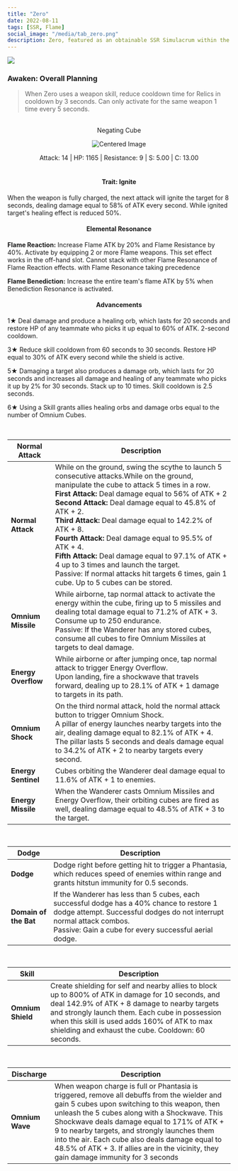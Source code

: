 ```yaml
---
title: "Zero"
date: 2022-08-11
tags: [SSR, Flame]
social_image: "/media/tab_zero.png"
description: Zero, featured as an obtainable SSR Simulacrum within the simulacrum system, associated with the weapon Negating Cube.
---
```


![](https://i.postimg.cc/tg3xL856/Simulacrum-Zero-Awaken.webp)

### Awaken: Overall Planning

> When Zero uses a weapon skill, reduce cooldown time for Relics in cooldown by 3 seconds. Can only activate for the same weapon 1 time every 5 seconds.

<br />

<center>
Negating Cube
</center>
<p align="center">
<img src="https://i.postimg.cc/CLkjVZJX/Icon-Weapon-Negating-Cube.webp" alt="Centered Image">
</p>
<center>
Attack: 14 | HP: 1165 | Resistance: 9 | S: 5.00 | C: 13.00
</center>

<br />

<h4 style="text-align: center;">Trait: Ignite</h4>

When the weapon is fully charged, the next attack will ignite the target for 8 seconds, dealing damage equal to 58% of ATK every second. While ignited target's healing effect is reduced 50%.

<h4 style="text-align: center;"> Elemental Resonance </h4>

**Flame Reaction:** Increase Flame ATK by 20% and Flame Resistance by 40%. Activate by equipping 2 or more Flame weapons. This set effect works in the off-hand slot. Cannot stack with other Flame Resonance of Flame Reaction effects. with Flame Resonance taking precedence

**Flame Benediction:** Increase the entire team's flame ATK by 5% when Benediction Resonance is activated.

<h4 style="text-align: center;"> Advancements </h4>

1★ Deal damage and produce a healing orb, which lasts for 20 seconds and restore HP of any teammate who picks it up equal to 60% of ATK. 2-second cooldown.

3★ Reduce skill cooldown from 60 seconds to 30 seconds. Restore HP equal to 30% of ATK every second while the shield is active.

5★ Damaging a target also produces a damage orb, which lasts for 20 seconds and increases all damage and healing of any teammate who picks it up by 2% for 30 seconds. Stack up to 10 times. Skill cooldown is 2.5 seconds.

6★ Using a Skill grants allies healing orbs and damage orbs equal to the number of Omnium Cubes.

<br />

| Normal Attack       | Description                                                                                                                                                                                                                                                                                                                                                                                                                                                                                                                                                                                        |
| ------------------- | -------------------------------------------------------------------------------------------------------------------------------------------------------------------------------------------------------------------------------------------------------------------------------------------------------------------------------------------------------------------------------------------------------------------------------------------------------------------------------------------------------------------------------------------------------------------------------------------------- |
| **Normal Attack**   | While on the ground, swing the scythe to launch 5 consecutive attacks.While on the ground, manipulate the cube to attack 5 times in a row.<br /> **First Attack:** Deal damage equal to 56% of ATK + 2<br /> **Second Attack:** Deal damage equal to 45.8% of ATK + 2.<br /> **Third Attack:** Deal damage equal to 142.2% of ATK + 8.<br /> **Fourth Attack:** Deal damage equal to 95.5% of ATK + 4.<br /> **Fifth Attack:** Deal damage equal to 97.1% of ATK + 4 up to 3 times and launch the target.<br />Passive: If normal attacks hit targets 6 times, gain 1 cube. Up to 5 cubes can be stored. |
| **Omnium Missile**  | While airborne, tap normal attack to activate the energy within the cube, firing up to 5 missiles and dealing total damage equal to 71.2% of ATK + 3. Consume up to 250 endurance.<br>Passive: If the Wanderer has any stored cubes, consume all cubes to fire Omnium Missiles at targets to deal damage.                                                                                                                                                                                                                                                                                          |
| **Energy Overflow** | While airborne or after jumping once, tap normal attack to trigger Energy Overflow. <br /> Upon landing, fire a shockwave that travels forward, dealing up to 28.1% of ATK + 1 damage to targets in its path.                                                                                                                                                                                                                                                                                                                                                                                       |
| **Omnium Shock**    | On the third normal attack, hold the normal attack button to trigger Omnium Shock. <br />A pillar of energy launches nearby targets into the air, dealing damage equal to 82.1% of ATK + 4. The pillar lasts 5 seconds and deals damage equal to 34.2% of ATK + 2 to nearby targets every second.                                                                                                                                                                                                                                                                                                   |
| **Energy Sentinel** | Cubes orbiting the Wanderer deal damage equal to 11.6% of ATK + 1 to enemies.                                                                                                                                                                                                                                                                                                                                                                                                                                                                                                                      |
| **Energy Missile**  | When the Wanderer casts Omnium Missiles and Energy Overflow, their orbiting cubes are fired as well, dealing damage equal to 48.5% of ATK + 3 to the target.                                                                                                                                                                                                                                                                                                                                                                                                                                       |

<br />

| Dodge                 | Description                                                                                                                                                                                                                      |
| --------------------- | -------------------------------------------------------------------------------------------------------------------------------------------------------------------------------------------------------------------------------- |
| **Dodge**             | Dodge right before getting hit to trigger a Phantasia, which reduces speed of enemies within range and grants hitstun immunity for 0.5 seconds.                                                                                  |
| **Domain of the Bat** | If the Wanderer has less than 5 cubes, each successful dodge has a 40% chance to restore 1 dodge attempt. Successful dodges do not interrupt normal attack combos. <br /> Passive: Gain a cube for every successful aerial dodge. |

<br />

| Skill             | Description                                                                                                                                                                                                                                                                                                  |
| ----------------- | ------------------------------------------------------------------------------------------------------------------------------------------------------------------------------------------------------------------------------------------------------------------------------------------------------------ |
| **Omnium Shield** | Create shielding for self and nearby allies to block up to 800% of ATK in damage for 10 seconds, and deal 142.9% of ATK + 8 damage to nearby targets and strongly launch them. Each cube in possession when this skill is used adds 160% of ATK to max shielding and exhaust the cube. Cooldown: 60 seconds. |

<br />

| Discharge       | Description                                                                                                                                                                                                                                                                                                                                                                                                                               |
| --------------- | ----------------------------------------------------------------------------------------------------------------------------------------------------------------------------------------------------------------------------------------------------------------------------------------------------------------------------------------------------------------------------------------------------------------------------------------- |
| **Omnium Wave** | When weapon charge is full or Phantasia is triggered, remove all debuffs from the wielder and gain 5 cubes upon switching to this weapon, then unleash the 5 cubes along with a Shockwave. This Shockwave deals damage equal to 171% of ATK + 9 to nearby targets, and strongly launches them into the air. Each cube also deals damage equal to 48.5% of ATK + 3. If allies are in the vicinity, they gain damage immunity for 3 seconds |
